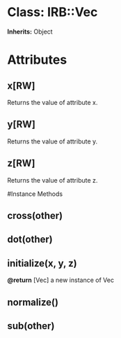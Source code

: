 # Class: IRB::Vec
**Inherits:** Object
    



# Attributes
## x[RW] [](#attribute-i-x)
Returns the value of attribute x.

## y[RW] [](#attribute-i-y)
Returns the value of attribute y.

## z[RW] [](#attribute-i-z)
Returns the value of attribute z.


#Instance Methods
## cross(other) [](#method-i-cross)

## dot(other) [](#method-i-dot)

## initialize(x, y, z) [](#method-i-initialize)

**@return** [Vec] a new instance of Vec

## normalize() [](#method-i-normalize)

## sub(other) [](#method-i-sub)


